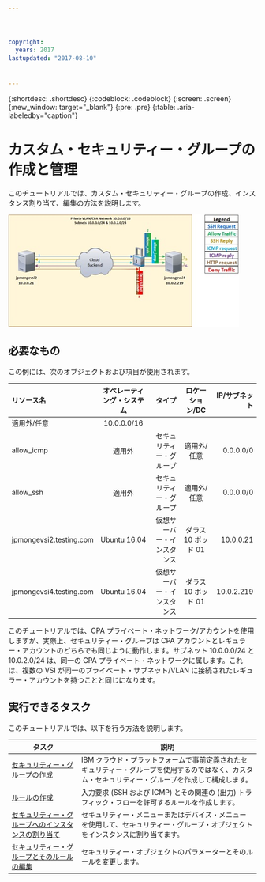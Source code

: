 ```yaml
---



copyright:
  years: 2017
lastupdated: "2017-08-10"


---
```


{:shortdesc: .shortdesc}
{:codeblock: .codeblock}
{:screen: .screen}
{:new_window: target="_blank"}
{:pre: .pre}
{:table: .aria-labeledby="caption"}

# カスタム・セキュリティー・グループの作成と管理
このチュートリアルでは、カスタム・セキュリティー・グループの作成、インスタンス割り当て、編集の方法を説明します。 

![カスタム・セキュリティー・グループ](./images/goal.jpg)

## 必要なもの
この例には、次のオブジェクトおよび項目が使用されます。

| リソース名  | オペレーティング・システム | タイプ | ロケーション/DC | IP/サブネット |
|:------------- |:---------------:| -------------:| :---------------:| ---------------:|
| 適用外/任意 | 10.0.0.0/16 |
| allow_icmp | 適用外  | セキュリティー・グループ | 適用外/任意 | 0.0.0.0/0 |
| allow_ssh | 適用外  | セキュリティー・グループ | 適用外/任意 | 0.0.0.0/0 |
|jpmongevsi2.testing.com | Ubuntu 16.04 | 仮想サーバー・インスタンス | ダラス 10 ポッド 01 | 10.0.0.21 |	
|jpmongevsi4.testing.com | Ubuntu 16.04 | 仮想サーバー・インスタンス |	ダラス 10 ポッド 01	| 10.0.2.219 |


このチュートリアルでは、CPA プライベート・ネットワーク/アカウントを使用しますが、実際上、セキュリティー・グループは CPA アカウントとレギュラー・アカウントのどちらでも同じように動作します。サブネット 10.0.0.0/24 と 10.0.2.0/24 は、同一の CPA プライベート・ネットワークに属します。これは、複数の VSI が同一のプライベート・サブネット/VLAN に接続されたレギュラー・アカウントを持つことと同じになります。


## 実行できるタスク

このチュートリアルでは、以下を行う方法を説明します。

タスク  | 説明
------------- | -------------
[セキュリティー・グループの作成](csg_create.html) |IBM クラウド・プラットフォームで事前定義されたセキュリティー・グループを使用するのではなく、カスタム・セキュリティー・グループを作成して構成します。
[ルールの作成](csg_rule.html)  |入力要求 (SSH および ICMP) とその関連の (出力) トラフィック・フローを許可するルールを作成します。
[セキュリティー・グループへのインスタンスの割り当て](csg_assign_instances.html) | セキュリティー・メニューまたはデバイス・メニューを使用して、セキュリティー・グループ・オブジェクトをインスタンスに割り当てます。
[セキュリティー・グループとそのルールの編集](csg_edit.html) | セキュリティー・オブジェクトのパラメーターとそのルールを変更します。
